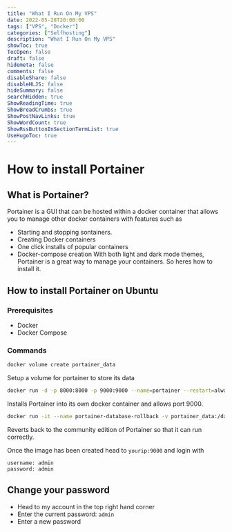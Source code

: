 ```yaml
---
title: "What I Run On My VPS"
date: 2022-05-28T20:00:00
tags: ["VPS", "Docker"]
categories: ["Selfhosting"]
description: "What I Run On My VPS"
showToc: true
TocOpen: false
draft: false
hidemeta: false
comments: false
disableShare: false
disableHLJS: false
hideSummary: false
searchHidden: true
ShowReadingTime: true
ShowBreadCrumbs: true
ShowPostNavLinks: true
ShowWordCount: true
ShowRssButtonInSectionTermList: true
UseHugoToc: true
---
```


# How to install Portainer
## What is Portainer?
Portainer is a GUI that can be hosted within a docker container that allows you to manage other docker containers with features such as 
* Starting and stopping sontainers.
* Creating Docker containers
* One click installs of popular containers
* Docker-compose creation
With both light and dark mode themes, Portainer is a great way to manage your containers. So heres how to install it.

## How to install Portainer on Ubuntu
### Prerequisites
* Docker 
* Docker Compose

### Commands
```bash
docker volume create portainer_data
```
Setup a volume for portainer to store its data 

```bash
docker run -d -p 8000:8000 -p 9000:9000 --name=portainer --restart=always -v /var/run/docker.sock:/var/run/docker.sock -v portainer_data:/data portainer/portainer-ce
```
Installs Portainer into its own docker container and allows port 9000.

```bash
docker run -it --name portainer-database-rollback -v portainer_data:/data portainer/portainer-ee:latest --rollback-to-ce
```
Reverts back to the community edition of Portainer so that it can run correctly.

Once the image has been created head to `yourip:9000` and login with
```
username: admin
password: admin
```

## Change your password
* Head to my account in the top right hand corner
* Enter the current password: `admin`
* Enter a new password
